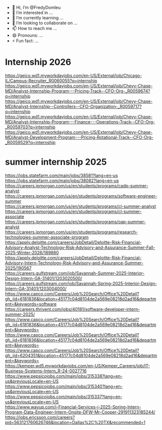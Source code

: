 - 👋 Hi, I’m @FredyDomleu
- 👀 I’m interested in ...
- 🌱 I’m currently learning ...
- 💞️ I’m looking to collaborate on ...
- 📫 How to reach me ...
- 😄 Pronouns: ...
- ⚡ Fun fact: ...

<!---
FredyDomleu/FredyDomleu is a ✨ special ✨ repository because its `README.md` (this file) appears on your GitHub profile.
You can click the Preview link to take a look at your changes.
--->
# Internship 2026

https://geico.wd1.myworkdayjobs.com/en-US/External/job/Chicago-IL/Campus-Recruiter_R0060055?q=internship
https://geico.wd1.myworkdayjobs.com/en-US/External/job/Chevy-Chase-MD/Analyst-Internship-Program---Pricing-Track--CFO-Org-_R0059674?q=internship     
https://geico.wd1.myworkdayjobs.com/en-US/External/job/Chevy-Chase-MD/Analyst-Internship--Controllers--CFO-Organization-_R0059717?q=internship     
https://geico.wd1.myworkdayjobs.com/en-US/External/job/Chevy-Chase-MD/Analyst-Internship-Program---Finance---Operations-Track--CFO-Org-_R0059703?q=internship    
https://geico.wd1.myworkdayjobs.com/en-US/External/job/Chevy-Chase-MD/Analyst-Development-Program---Pricing-Rotational-Track--CFO-Org-_R0059529?q=internship      


# summer internship 2025

https://jobs.statefarm.com/main/jobs/38581?lang=en-us       
https://jobs.statefarm.com/main/jobs/38082?lang=en-us   
https://careers.jpmorgan.com/us/en/students/programs/cadp-summer-analyst       
https://careers.jpmorgan.com/us/en/students/programs/software-engineer-summer    
https://careers.jpmorgan.com/us/en/students/programs/cl-summer-analyst    
https://careers.jpmorgan.com/us/en/students/programs/cl-summer-associate    
https://careers.jpmorgan.com/us/en/students/programs/oap-summer-analyst    
https://careers.jpmorgan.com/us/en/students/programs/research-technologies-summer-associate-program     
https://apply.deloitte.com/careers/JobDetail/Deloitte-Risk-Financial-Advisory-Analyst-Technology-Risk-Advisory-and-Assurance-Summer-Fall-2025-Winter-2026/189880    
https://apply.deloitte.com/careers/JobDetail/Deloitte-Risk-Financial-Advisory-Intern-Technology-Risk-Advisory-and-Assurance-Summer-2025/190567     
https://careers.gulfstream.com/job/Savannah-Summer-2025-Interior-Design-Intern-GA-31401/1203020500/     
https://careers.gulfstream.com/job/Savannah-Spring-2025-Interior-Design-Intern-GA-31401/1203004000/        
https://www.capco.com/Careers/Job%20Search/Office%20Detail?gh_jid=6181836&location=45177c04d8104de2a569e08218d2ad16&department=&keywords=software    
https://careers.thrivent.com/jobs/40181/software-developer-intern-summer-2025/      
https://www.capco.com/Careers/Job%20Search/Office%20Detail?gh_jid=6181836&location=45177c04d8104de2a569e08218d2ad16&department=&keywords=     
https://www.capco.com/Careers/Job%20Search/Office%20Detail?gh_jid=6181836&location=45177c04d8104de2a569e08218d2ad16&department=&keywords=    
https://www.capco.com/Careers/Job%20Search/Office%20Detail?gh_jid=6204351&location=45177c04d8104de2a569e08218d2ad16&department=&keywords=     
https://kemper.wd5.myworkdayjobs.com/en-US/Kemper_Careers/job/IT-Business-Systems-Intern_R-24-0027716         
https://www.pepsicojobs.com/main/jobs/315338?lang=en-us&previousLocale=en-US                      
https://www.pepsicojobs.com/main/jobs/315340?lang=en-us&previousLocale=en-US            
https://www.pepsicojobs.com/main/jobs/315337?lang=en-us&previousLocale=en-US           
https://www.wayup.com/i-Financial-Services-j-2025-Spring-Intern-Program-Data-Engineer-Intern-Onsite-DFW-Mr-Cooper-291911323185244/    
https://jobs.ericsson.com/careers?pid=563121760626746&location=Dallas%2C%20TX&recommended=1



